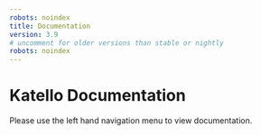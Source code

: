 ```yaml
---
robots: noindex
title: Documentation
version: 3.9
# uncomment for older versions than stable or nightly
robots: noindex
---
```


# Katello Documentation

Please use the left hand navigation menu to view documentation.
